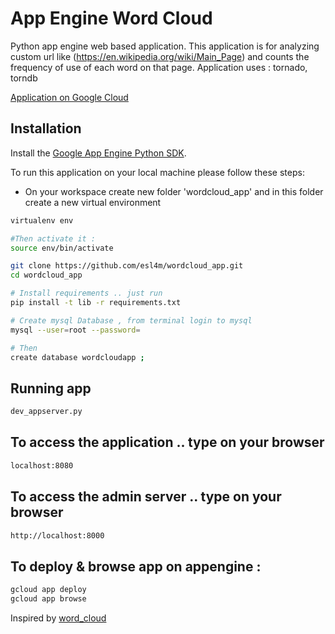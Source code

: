 # App Engine Word Cloud

Python app engine web based application. This application is for analyzing custom url like (https://en.wikipedia.org/wiki/Main_Page)
and counts the frequency of use of each word on that page.
Application uses : tornado, torndb

[Application on Google Cloud](https://wordcloud-2017.appspot.com/)

## Installation

Install the [Google App Engine Python SDK](https://cloud.google.com/appengine/downloads#Google_App_Engine_SDK_for_Python).

To run this application on your local machine please follow these steps:
- On your workspace create new folder 'wordcloud_app' and in this folder create a new virtual environment

```bash
virtualenv env

#Then activate it :
source env/bin/activate

git clone https://github.com/esl4m/wordcloud_app.git
cd wordcloud_app

# Install requirements .. just run
pip install -t lib -r requirements.txt

# Create mysql Database , from terminal login to mysql
mysql --user=root --password=

# Then
create database wordcloudapp ;
```

## Running app
```bash
dev_appserver.py
```

## To access the application .. type on your browser
```bash
localhost:8080
```

## To access the admin server .. type on your browser
```bash
http://localhost:8000
```

## To deploy & browse app on appengine :
```bash
gcloud app deploy
gcloud app browse
```

Inspired by [word_cloud](https://github.com/epigos/wordcloud)
